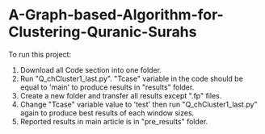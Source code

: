 # A-Graph-based-Algorithm-for-Clustering-Quranic-Surahs
To run this project:
1. Download all Code section into one folder.
2. Run "Q_chCluster1_last.py". "Tcase" variable in the code should be equal to 'main' to produce results in "results" folder.
3. Create a new folder and transfer all results except ".fp" files.
4. Change "Tcase" variable value to 'test' then run "Q_chCluster1_last.py" again to produce best results of each window sizes.
5. Reported results in main article is in "pre_results" folder.
